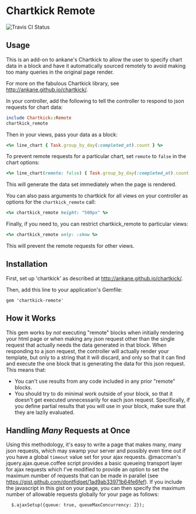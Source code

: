 # Chartkick Remote

![Travis CI Status](https://travis-ci.org/dontfidget/chartkick-remote.svg?branch=master)

## Usage

This is an add-on to ankane's Chartkick to allow the user to specify chart data in a block and have it automatically sourced remotely to avoid making too many queries in the original page render.

For more on the fabulous Chartkick library, see http://ankane.github.io/chartkick/.


In your controller, add the following to tell the controller to respond to json requests for chart data:

```ruby
include Chartkick::Remote
chartkick_remote
```

Then in your views, pass your data as a block:

```ruby
<%= line_chart { Task.group_by_day(:completed_at).count } %>
```

To prevent remote requests for a particular chart, set `remote` to `false` in the chart options:

```ruby
<%= line_chart(remote: false) { Task.group_by_day(:completed_at).count } %>
```

This will generate the data set immediately when the page is rendered.


You can also pass arguments to chartkick for all views on your controller as options for the `chartkick_remote` call:

```ruby
<%= chartkick_remote height: "500px" %>
```

Finally, if you need to, you can restrict chartkick_remote to particular views: 

```ruby
<%= chartkick_remote only: :show %>
```

This will prevent the remote requests for other views.

## Installation

First, set up 'chartkick' as described at http://ankane.github.io/chartkick/.

Then, add this line to your application's Gemfile:

```
gem 'chartkick-remote'
```

## How it Works

This gem works by *not* executing "remote" blocks when initially rendering your html page or when making any json request other than the single request that actually needs the data generated in that block.  When responding to a json request, the controller will actually render your template, but only to a string that it will discard, and only so that it can find and execute the one block that is generating the data for this json request.  This means that:
  
  * You can't use results from any code included in any prior "remote" blocks.
  * You should try to do minimal work outside of your block, so that it doesn't get executed unnecessarily for each json request.  Specifically, if you define partial results that you will use in your block, make sure that they are lazily evaluated.

## Handling *Many* Requests at Once

Using this methodology, it's easy to write a page that makes many, many json requests, which may swamp your server and possibly even time out if you have a global `timeout` value set for your ajax requests.  @maccman's jquery.ajax.queue.coffee script provides a basic queueing transport layer for ajax requests which I've modified to provide an option to set the maximum number of requests that can be made in parallel (see https://gist.github.com/dontfidget/1ad9ab33971b64fe6fef).  If you include the javascript in this gist on your page, you can then specify the maximum number of allowable requests globally for your page as follows:

```
  $.ajaxSetup({queue: true, queueMaxConcurrency: 2});
```




